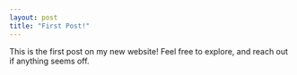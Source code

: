 ```yaml
---
layout: post
title: "First Post!"
---
```


This is the first post on my new website! Feel free to explore, and reach out if anything seems off. 